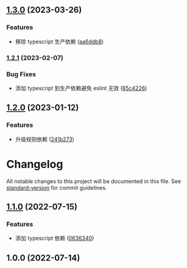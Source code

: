 

## [1.3.0](https://github.com/roshan-labs/eslint-config/compare/v1.2.1...v1.3.0) (2023-03-26)


### Features

* 移除 typescript 生产依赖 ([aa6ddb8](https://github.com/roshan-labs/eslint-config/commit/aa6ddb8fb08c5f4b88ee1baebed1b2f351e8edd2))

### [1.2.1](https://github.com/roshan-labs/eslint-config/compare/v1.2.0...v1.2.1) (2023-02-07)


### Bug Fixes

* 添加 typescript 到生产依赖避免 eslint 无效 ([85c4226](https://github.com/roshan-labs/eslint-config/commit/85c4226b5f68c91b495ff29e3603c47f6991ab81))

## [1.2.0](https://github.com/roshan-labs/eslint-config/compare/v1.1.0...v1.2.0) (2023-01-12)


### Features

* 升级规则依赖 ([241b273](https://github.com/roshan-labs/eslint-config/commit/241b2735d1352acea5c60249e8e6c690d3900c0f))

# Changelog

All notable changes to this project will be documented in this file. See [standard-version](https://github.com/conventional-changelog/standard-version) for commit guidelines.

## [1.1.0](https://github.com/roshan-labs/eslint-config/compare/v1.0.0...v1.1.0) (2022-07-15)


### Features

* 添加 typescript 依赖 ([0636340](https://github.com/roshan-labs/eslint-config/commit/0636340cae719b2dc0d858507d88a59113ea57fa))

## 1.0.0 (2022-07-14)